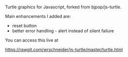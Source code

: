 Turtle graphics for Javascript, forked from bjpop/js-turtle.

Main enhancements I added are:

* reset button
* better error handling - alert instead of silent failure

You can access this live at

https://rawgit.com/wrschneider/js-turtle/master/turtle.html

